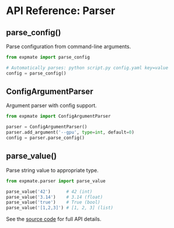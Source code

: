 # API Reference: Parser

## parse_config()

Parse configuration from command-line arguments.

```python
from expmate import parse_config

# Automatically parses: python script.py config.yaml key=value
config = parse_config()
```

## ConfigArgumentParser

Argument parser with config support.

```python
from expmate import ConfigArgumentParser

parser = ConfigArgumentParser()
parser.add_argument('--gpu', type=int, default=0)
config = parser.parse_config()
```

## parse_value()

Parse string value to appropriate type.

```python
from expmate.parser import parse_value

parse_value('42')      # 42 (int)
parse_value('3.14')    # 3.14 (float)
parse_value('true')    # True (bool)
parse_value('[1,2,3]') # [1, 2, 3] (list)
```

See the [source code](https://github.com/kunheek/expmate/blob/main/src/expmate/parser.py) for full API details.
